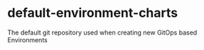 # default-environment-charts
The default git repository used when creating new GitOps based Environments
 